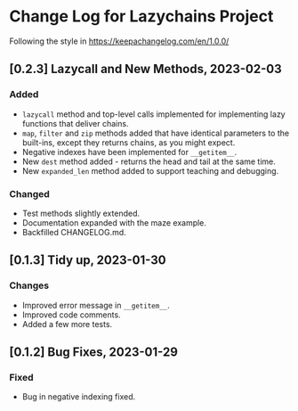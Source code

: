 # Change Log for Lazychains Project

Following the style in https://keepachangelog.com/en/1.0.0/

## [0.2.3] Lazycall and New Methods, 2023-02-03

### Added

- `lazycall` method and top-level calls implemented for implementing lazy functions that deliver chains.
- `map`, `filter` and `zip` methods added that have identical parameters to the built-ins, except they returns chains, as you might expect.
- Negative indexes have been implemented for `__getitem__`.
- New `dest` method added - returns the head and tail at the same time.
- New `expanded_len` method added to support teaching and debugging.

### Changed

- Test methods slightly extended.
- Documentation expanded with the maze example.
- Backfilled CHANGELOG.md.

## [0.1.3] Tidy up, 2023-01-30

### Changes

- Improved error message in `__getitem__`.
- Improved code comments.
- Added a few more tests.

## [0.1.2] Bug Fixes, 2023-01-29

### Fixed 

- Bug in negative indexing fixed.
